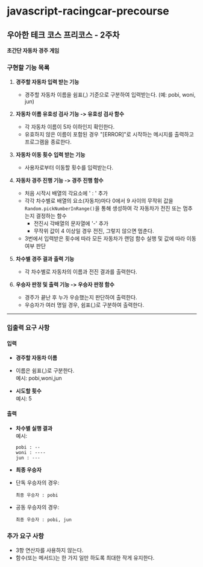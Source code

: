 # javascript-racingcar-precourse

## 우아한 테크 코스 프리코스 - 2주차

**초간단 자동차 경주 게임**

### 구현할 기능 목록

1.  **경주할 자동차 입력 받는 기능**

    - 경주할 자동차 이름을 쉼표(,) 기준으로 구분하여 입력받는다. (예: pobi, woni, jun)

2.  **자동차 이름 유효성 검사 기능 -> 유효성 검사 함수**

    - 각 자동차 이름이 5자 이하인지 확인한다.
    - 유효하지 않은 이름이 포함된 경우 "[ERROR]"로 시작하는 메시지를 출력하고 프로그램을 종료한다.

3.  **자동차 이동 횟수 입력 받는 기능**

    - 사용자로부터 이동할 횟수를 입력받는다.

4.  **자동차 경주 진행 기능 -> 경주 진행 함수**

    - 처음 시작시 배열의 각요소에 ' : ' 추가
    - 각각 차수별로 배열의 요소(자동차)마다 0에서 9 사이의 무작위 값을 `Random.pickNumberInRange()`을 통해 생성하여 각 자동차가 전진 또는 멈추는지 결정하는 함수
      - 전진시 각배열의 문자열에 '-' 추가
      - 무작위 값이 4 이상일 경우 전진, 그렇지 않으면 멈춘다.
    - 3번에서 입력받은 횟수에 따라 모든 자동차가 랜덤 함수 실행 및 값에 따라 이동 여부 판단

5.  **차수별 경주 결과 출력 기능**

    - 각 차수별로 자동차의 이름과 전진 결과를 출력한다.

6.  **우승자 판정 및 출력 기능 -> 우승자 판정 함수**

    - 경주가 끝난 후 누가 우승했는지 판단하여 출력한다.
    - 우승자가 여러 명일 경우, 쉼표(,)로 구분하여 출력한다.

---

### 입출력 요구 사항

#### 입력

- **경주할 자동차 이름**

- 이름은 쉼표(,)로 구분한다.  
  예시: pobi,woni,jun

- **시도할 횟수**  
  예시: 5

#### 출력

- **차수별 실행 결과**  
  예시:

  ```
  pobi : --
  woni : ----
  jun : ---
  ```

- **최종 우승자**
- 단독 우승자의 경우:
  ```
  최종 우승자 : pobi
  ```
- 공동 우승자의 경우:
  ```
  최종 우승자 : pobi, jun
  ```

### 추가 요구 사항

- 3항 연산자를 사용하지 않는다.
- 함수(또는 메서드)는 한 가지 일만 하도록 최대한 작게 유지한다.
